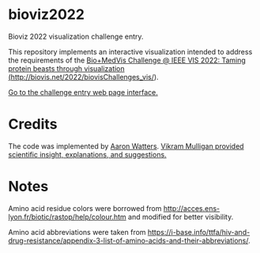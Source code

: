 # bioviz2022
Bioviz 2022 visualization challenge entry.

This repository implements an interactive visualization
intended to address the requirements of the
<a href="http://biovis.net/2022/biovisChallenges_vis/">
Bio+MedVis Challenge @ IEEE VIS 2022: Taming protein beasts through visualization 
(http://biovis.net/2022/biovisChallenges_vis/).
</a>

<a href="https://aaronwatters.github.io/bioviz2022/challenge.html">
Go to the challenge entry web page interface.
</a>

# Credits

The code was implemented by
<a href="https://www.simonsfoundation.org/people/aaron-watters-ph-d/">
Aaron Watters</a>. 
<a href="https://www.simonsfoundation.org/people/vikram-k-mulligan/">
Vikram Mulligan provided scientific insight, explanations, and suggestions.</a>

# Notes

Amino acid residue colors were borrowed from
<a href="http://acces.ens-lyon.fr/biotic/rastop/help/colour.htm">
http://acces.ens-lyon.fr/biotic/rastop/help/colour.htm</a> and modified
for better visibility.

Amino acid abbreviations were taken from
<a href="https://i-base.info/ttfa/hiv-and-drug-resistance/appendix-3-list-of-amino-acids-and-their-abbreviations/">
https://i-base.info/ttfa/hiv-and-drug-resistance/appendix-3-list-of-amino-acids-and-their-abbreviations/</a>.

